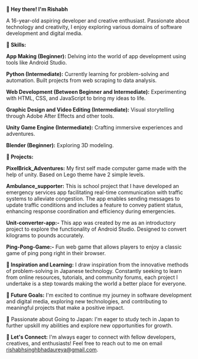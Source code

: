 **👋 Hey there! I'm Rishabh**

A 16-year-old aspiring developer and creative enthusiast. Passionate about technology and creativity, I enjoy exploring various domains of software development and digital media.

**🌟 Skills:**

**App Making (Beginner):** Delving into the world of app development using tools like Android Studio.

**Python (Intermediate):**  Currently learning for problem-solving and automation. Built projects from web scraping to data analysis.

**Web Development (Between Beginner and Intermediate):** Experimenting with HTML, CSS, and JavaScript to bring my ideas to life.

**Graphic Design and Video Editing (Intermediate):** Visual storytelling through Adobe After Effects and other tools.

**Unity Game Engine (Intermediate):** Crafting immersive experiences and adventures.

**Blender (Beginner):** Exploring 3D modeling.

**🚀 Projects:**

**PixelBrick_Adventures:** My first self made computer game made with the help of unity. Based on Lego theme have 2 simple levels.
  
**Ambulance_supporter:** This is school project that I have developed an emergency services app facilitating real-time communication with traffic systems to alleviate congestion. The app enables sending messages to update traffic conditions and includes a feature to convey patient status, enhancing response coordination and efficiency during emergencies.

**Unit-converter-app:-** This app was created by me as an introductory project to explore the functionality of Android Studio. Designed to convert kilograms to pounds accurately.

**Ping-Pong-Game:-** Fun web game that allows players to enjoy a classic game of ping pong right in their browser.

**🎨 Inspiration and Learning:**
I draw inspiration from the innovative methods of problem-solving in Japanese technology. Constantly seeking to learn from online resources, tutorials, and community forums, each project I undertake is a step towards making the world a better place for everyone.

**🌱 Future Goals:**
I'm excited to continue my journey in software development and digital media, exploring new technologies, and contributing to meaningful projects that make a positive impact.

🎌 Passionate about Going to Japan: I'm eager to study tech in Japan to further upskill my abilities and explore new opportunities for growth.

**💬 Let's Connect:**
I'm always eager to connect with fellow developers, creatives, and enthusiasts! Feel free to reach out to me on email rishabhsinghbhadaureya@gmail.com.

<!---
Rishabh-12/Rishabh-12 is a ✨ special ✨ repository because its `README.md` (this file) appears on your GitHub profile.
You can click the Preview link to take a look at your changes.
--->
